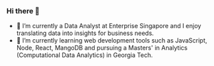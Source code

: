### Hi there 👋

- 🔭 I’m currently a Data Analyst at Enterprise Singapore and I enjoy translating data into insights for business needs. 
- 🌱 I’m currently learning web development tools such as JavaScript, Node, React, MangoDB and pursuing a Masters' in Analytics (Computational Data Analytics) in Georgia Tech. 

